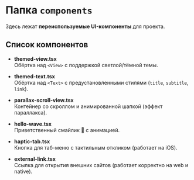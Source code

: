 # Папка `components`

Здесь лежат **переиспользуемые UI-компоненты** для проекта.

## Список компонентов

- **themed-view.tsx**  
  Обёртка над `<View>` с поддержкой светлой/тёмной темы.

- **themed-text.tsx**  
  Обёртка над `<Text>` с предустановленными стилями (`title`, `subtitle`, `link`).

- **parallax-scroll-view.tsx**  
  Контейнер со скроллом и анимированной шапкой (эффект параллакса).

- **hello-wave.tsx**  
  Приветственный смайлик 👋 с анимацией.

- **haptic-tab.tsx**  
  Кнопка для таб-меню с тактильным откликом (работает на iOS).

- **external-link.tsx**  
  Ссылка для открытия внешних сайтов (работает корректно на web и native).